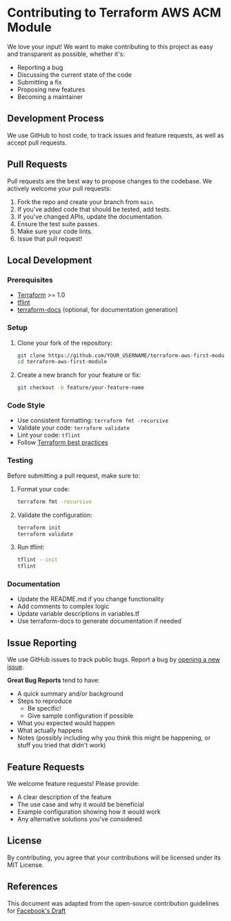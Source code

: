 # Contributing to Terraform AWS ACM Module

We love your input! We want to make contributing to this project as easy and transparent as possible, whether it's:

- Reporting a bug
- Discussing the current state of the code
- Submitting a fix
- Proposing new features
- Becoming a maintainer

## Development Process

We use GitHub to host code, to track issues and feature requests, as well as accept pull requests.

## Pull Requests

Pull requests are the best way to propose changes to the codebase. We actively welcome your pull requests:

1. Fork the repo and create your branch from `main`.
2. If you've added code that should be tested, add tests.
3. If you've changed APIs, update the documentation.
4. Ensure the test suite passes.
5. Make sure your code lints.
6. Issue that pull request!

## Local Development

### Prerequisites

- [Terraform](https://www.terraform.io/downloads.html) >= 1.0
- [tflint](https://github.com/terraform-linters/tflint)
- [terraform-docs](https://terraform-docs.io/) (optional, for documentation generation)

### Setup

1. Clone your fork of the repository:
   ```bash
   git clone https://github.com/YOUR_USERNAME/terraform-aws-first-module.git
   cd terraform-aws-first-module
   ```

2. Create a new branch for your feature or fix:
   ```bash
   git checkout -b feature/your-feature-name
   ```

### Code Style

- Use consistent formatting: `terraform fmt -recursive`
- Validate your code: `terraform validate`
- Lint your code: `tflint`
- Follow [Terraform best practices](https://www.terraform.io/docs/extend/best-practices/index.html)

### Testing

Before submitting a pull request, make sure to:

1. Format your code:
   ```bash
   terraform fmt -recursive
   ```

2. Validate the configuration:
   ```bash
   terraform init
   terraform validate
   ```

3. Run tflint:
   ```bash
   tflint --init
   tflint
   ```

### Documentation

- Update the README.md if you change functionality
- Add comments to complex logic
- Update variable descriptions in variables.tf
- Use terraform-docs to generate documentation if needed

## Issue Reporting

We use GitHub issues to track public bugs. Report a bug by [opening a new issue](https://github.com/gocloudLa/terraform-aws-first-module/issues/new/choose).

**Great Bug Reports** tend to have:

- A quick summary and/or background
- Steps to reproduce
  - Be specific!
  - Give sample configuration if possible
- What you expected would happen
- What actually happens
- Notes (possibly including why you think this might be happening, or stuff you tried that didn't work)

## Feature Requests

We welcome feature requests! Please provide:

- A clear description of the feature
- The use case and why it would be beneficial
- Example configuration showing how it would work
- Any alternative solutions you've considered

## License

By contributing, you agree that your contributions will be licensed under its MIT License.

## References

This document was adapted from the open-source contribution guidelines for [Facebook's Draft](https://github.com/facebook/draft-js/blob/a9316a723f9e918afde44dea68b5f9f39b7d9b00/CONTRIBUTING.md) 